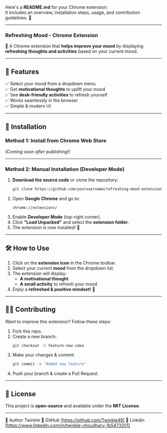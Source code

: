 Here's a **README.md** for your Chrome extension:  
It includes an overview, installation steps, usage, and contribution guidelines. 🚀  

---

### **Refreshing Mood - Chrome Extension**  
🌟 A Chrome extension that **helps improve your mood** by displaying **refreshing thoughts and activities** based on your current mood.  

---

## **🚀 Features**  
✅ Select your mood from a dropdown menu  
✅ Get **motivational thoughts** to uplift your mood  
✅ See **desk-friendly activities** to refresh yourself  
✅ Works seamlessly in the browser  
✅ Simple & modern UI  

---

## **📌 Installation**  

### **Method 1: Install from Chrome Web Store**  
*(Coming soon after publishing!)*  

---

### **Method 2: Manual Installation (Developer Mode)**  
1. **Download the source code** or clone the repository:  
   ```sh
   git clone https://github.com/yourusername/refreshing-mood-extension.git
   ```
2. Open **Google Chrome** and go to:  
   ```
   chrome://extensions/
   ```
3. Enable **Developer Mode** (top-right corner).  
4. Click **"Load Unpacked"** and select the **extension folder**.  
5. The extension is now installed! 🎉  

---

## **🛠️ How to Use**  
1. Click on the **extension icon** in the Chrome toolbar.  
2. Select your current **mood** from the dropdown list.  
3. The extension will display:  
   - **A motivational thought**  
   - **A small activity** to refresh your mood  
4. Enjoy a **refreshed & positive mindset!** 🌟  

---

## **👨‍💻 Contributing**  
Want to improve this extension? Follow these steps:  
1. Fork this repo.  
2. Create a new branch:  
   ```sh
   git checkout -b feature-new-idea
   ```
3. Make your changes & commit:  
   ```sh
   git commit -m "Added new feature"
   ```
4. Push your branch & create a Pull Request.  

---

## **📄 License**  
This project is **open-source** and available under the **MIT License**.  

---

👤 Author
Twinkle
🔗 GitHub [https://github.com/Twinkle49]
🔗 Linkdin [https://www.linkedin.com/in/twinkle-choudhary-1b5473201]

